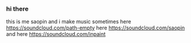 ### hi there 

this is me saopin and i make music sometimes
here https://soundcloud.com/path-empty
here https://soundcloud.com/saopin
and here https://soundcloud.com/inpaint
